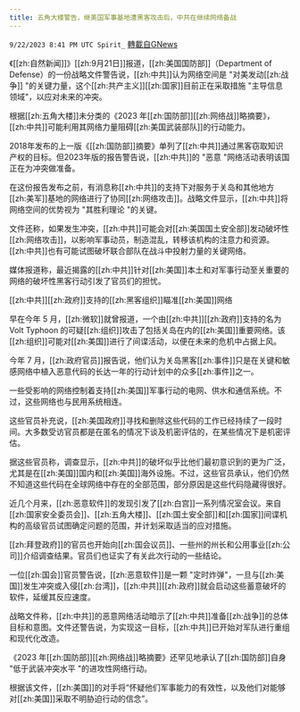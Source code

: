 ```yaml
---
title: 五角大楼警告，继美国军事基地遭黑客攻击后，中共在继续网络备战
---
```

`9/22/2023 8:41 PM UTC Spirit_` [轉載自GNews](https://gnews.org/articles/1728054)



《[[zh:自然新闻]]》[[zh:9月21日]]报道，[[zh:美国国防部]]（Department of Defense）的一份战略文件警告说，[[zh:中共]]认为网络空间是 "对美发动[[zh:战争]] "的关键力量，这个[[zh:共产主义]][[zh:国家]]目前正在采取措施 "主导信息领域"，以应对未来的冲突。

根据[[zh:五角大楼]]未分类的《2023 年[[zh:国防部]][[zh:网络战]]略摘要》，[[zh:中共]]可能利用其网络力量阻碍[[zh:美国武装部队]]的行动能力。

2018年发布的上一版《[[zh:国防部]]摘要》单列了[[zh:中共]]通过黑客窃取知识产权的目标。但2023年版的报告警告说，[[zh:中共]]的 "恶意 "网络活动表明该国正在为冲突做准备。

在这份报告发布之前，有消息称[[zh:中共]]的支持下对服务于关岛和其他地方[[zh:美军]]基地的网络进行了协同[[zh:网络攻击]]。战略文件显示，[[zh:中共]]将网络空间的优势视为 "其胜利理论 "的关键。

文件还称，如果发生冲突，[[zh:中共]]可能会对[[zh:美国国土安全部]]发动破坏性[[zh:网络攻击]]，以影响军事动员，制造混乱，转移该机构的注意力和资源。[[zh:中共]]也有可能试图破坏联合部队在战斗中投射力量的关键网络。

媒体报道称，最近揭露的[[zh:中共]]针对[[zh:美国]]本土和对军事行动至关重要的网络的破坏性黑客行动引发了官员们的担忧。

[[zh:中共]][[zh:政府]]支持的[[zh:黑客组织]]瞄准[[zh:美国]]网络

早在今年 5 月，[[zh:微软]]就曾报道，一个由[[zh:中共]][[zh:政府]]支持的名为 Volt Typhoon 的可疑[[zh:组织]]攻击了包括关岛在内的[[zh:美国]]重要网络。该[[zh:组织]]可能对[[zh:美国]]进行了间谍活动，以便在未来的危机中占据上风。

今年 7 月，[[zh:政府官员]]报告说，他们认为关岛黑客[[zh:事件]]只是在关键和敏感网络中植入恶意代码的长达一年的行动计划中的众多[[zh:事件]]之一。

一些受影响的网络控制着支持[[zh:美国]]军事行动的电网、供水和通信系统。不过，这些网络也与民用系统相连。

这些官员补充说，[[zh:美国政府]]寻找和删除这些代码的工作已经持续了一段时间。大多数受访官员都是在匿名的情况下谈及机密评估的，在某些情况下是机密评估。

据这些官员称，调查显示，[[zh:中共]]的破坏似乎比他们最初意识到的更为广泛，尤其是在[[zh:美国]]国内和[[zh:美国]]海外设施。不过，这些官员承认，他们仍然不知道这些代码在全球网络中存在的全部范围，部分原因是这些代码隐藏得很好。

近几个月来，[[zh:恶意软件]]的发现引发了[[zh:白宫]]一系列情况室会议。来自[[zh:国家安全委员会]]、[[zh:五角大楼]]、[[zh:国土安全部]]和[[zh:国家]]间谍机构的高级官员试图确定问题的范围，并计划采取适当的应对措施。

[[zh:拜登政府]]的官员也开始向[[zh:国会议员]]、一些州的州长和公用事业[[zh:公司]]介绍调查结果。官员们也证实了有关此次行动的一些结论。

一位[[zh:国会]]官员警告说，[[zh:恶意软件]]是一颗 "定时炸弹"，一旦与[[zh:美国]]发生冲突或入侵[[zh:台湾]]，[[zh:中共]][[zh:政府]]就会启动这些蓄意破坏的软件，延缓其反应速度。

战略文件称，[[zh:中共]]的恶意网络活动暗示了[[zh:中共]]准备[[zh:战争]]的总体目标和意图。文件还警告说，为实现这一目标，[[zh:中共]]已开始对军队进行重组和现代化改造。

《2023 年[[zh:国防部]][[zh:网络战]]略摘要》还罕见地承认了[[zh:国防部]]自身 "低于武装冲突水平 "的进攻性网络行动。

根据该文件，[[zh:美国]]的对手将“怀疑他们军事能力的有效性，以及他们对能够对[[zh:美国]]采取不明胁迫行动的信念”。

